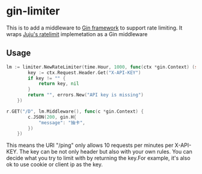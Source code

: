 # gin-limiter

This is to add a middleware to [Gin framework](https://github.com/gin-gonic/gin) to support rate limiting. It wraps [Juju's ratelimit](https://github.com/juju/ratelimit) implemetation as a Gin middleware

## Usage

```go
lm := limiter.NewRateLimiter(time.Hour, 1000, func(ctx *gin.Context) (string, error) {
		key := ctx.Request.Header.Get("X-API-KEY")
		if key != "" {
			return key, nil
		}
		return "", errors.New("API key is missing")
	})

r.GET("/D", lm.Middleware(), func(c *gin.Context) {
		c.JSON(200, gin.H{
			"message": "抽卡",
		})
	})
```

This means the URI "/ping" only allows 10 requests per minutes per X-API-KEY. The key can be not only header but also with your own rules. You can decide what you try to limit with by returning the key.For example, it's also ok to use cookie or client ip as the key. 
